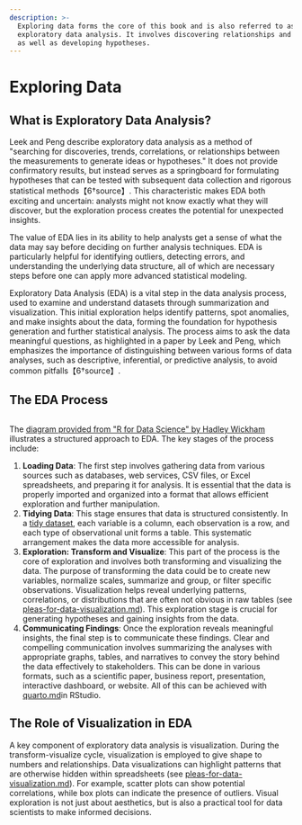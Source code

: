 ```yaml
---
description: >-
  Exploring data forms the core of this book and is also referred to as
  exploratory data analysis. It involves discovering relationships and patterns
  as well as developing hypotheses.
---
```


# Exploring Data

## **What is Exploratory Data Analysis?**

Leek and Peng describe exploratory data analysis as a method of "searching for discoveries, trends, correlations, or relationships between the measurements to generate ideas or hypotheses." It does not provide confirmatory results, but instead serves as a springboard for formulating hypotheses that can be tested with subsequent data collection and rigorous statistical methods【6†source】. This characteristic makes EDA both exciting and uncertain: analysts might not know exactly what they will discover, but the exploration process creates the potential for unexpected insights.

The value of EDA lies in its ability to help analysts get a sense of what the data may say before deciding on further analysis techniques. EDA is particularly helpful for identifying outliers, detecting errors, and understanding the underlying data structure, all of which are necessary steps before one can apply more advanced statistical modeling.

Exploratory Data Analysis (EDA) is a vital step in the data analysis process, used to examine and understand datasets through summarization and visualization. This initial exploration helps identify patterns, spot anomalies, and make insights about the data, forming the foundation for hypothesis generation and further statistical analysis. The process aims to ask the data meaningful questions, as highlighted in a paper by Leek and Peng, which emphasizes the importance of distinguishing between various forms of data analyses, such as descriptive, inferential, or predictive analysis, to avoid common pitfalls【6†source】.

## **The EDA Process**

<figure><img src="https://winf-hsos.github.io/university-docs/images/eda_process.png" alt=""><figcaption></figcaption></figure>

The [diagram provided from "R for Data Science" by Hadley Wickham](https://r4ds.hadley.nz/whole-game#fig-ds-whole-game) illustrates a structured approach to EDA. The key stages of the process include:

1. **Loading Data**: The first step involves gathering data from various sources such as databases, web services, CSV files, or Excel spreadsheets, and preparing it for analysis. It is essential that the data is properly imported and organized into a format that allows efficient exploration and further manipulation.
2. **Tidying Data**: This stage ensures that data is structured consistently. In a [tidy dataset](https://r4ds.hadley.nz/data-tidy#sec-tidy-data), each variable is a column, each observation is a row, and each type of observational unit forms a table. This systematic arrangement makes the data more accessible for analysis.
3. **Exploration: Transform and Visualize**: This part of the process is the core of exploration and involves both transforming and visualizing the data. The purpose of transforming the data could be to create new variables, normalize scales, summarize and group, or filter specific observations. Visualization helps reveal underlying patterns, correlations, or distributions that are often not obvious in raw tables (see [pleas-for-data-visualization.md](../../../data-visualization/pleas-for-data-visualization.md "mention")). This exploration stage is crucial for generating hypotheses and gaining insights from the data.
4. **Communicating Findings**: Once the exploration reveals meaningful insights, the final step is to communicate these findings. Clear and compelling communication involves summarizing the analyses with appropriate graphs, tables, and narratives to convey the story behind the data effectively to stakeholders. This can be done in various formats, such as a scientific paper, business report, presentation, interactive dashboard, or website. All of this can be achieved with [quarto.md](../../../communication/quarto.md "mention")in RStudio.

## **The Role of Visualization in EDA**

A key component of exploratory data analysis is visualization. During the transform-visualize cycle, visualization is employed to give shape to numbers and relationships. Data visualizations can highlight patterns that are otherwise hidden within spreadsheets (see [pleas-for-data-visualization.md](../../../data-visualization/pleas-for-data-visualization.md "mention")). For example, scatter plots can show potential correlations, while box plots can indicate the presence of outliers. Visual exploration is not just about aesthetics, but is also a practical tool for data scientists to make informed decisions.
